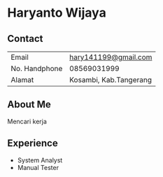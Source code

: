# Haryanto Wijaya

## Contact
|||
|---|---|
|Email  |hary141199@gmail.com|
|No. Handphone  |08569031999|
|Alamat |Kosambi, Kab.Tangerang|

## About Me
Mencari kerja

## Experience
- System Analyst
- Manual Tester

